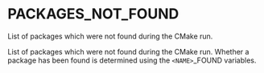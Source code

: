   

# PACKAGES_NOT_FOUND  
List of packages which were not found during the CMake run.  

List of packages which were not found during the CMake run.  Whether a
package has been found is determined using the ```<NAME>```_FOUND variables.  

